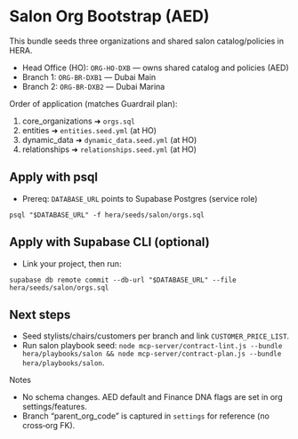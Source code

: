 # Salon Org Bootstrap (AED)

This bundle seeds three organizations and shared salon catalog/policies in HERA.

- Head Office (HO): `ORG-HO-DXB` — owns shared catalog and policies (AED)
- Branch 1: `ORG-BR-DXB1` — Dubai Main
- Branch 2: `ORG-BR-DXB2` — Dubai Marina

Order of application (matches Guardrail plan):
1) core_organizations ➜ `orgs.sql`
2) entities ➜ `entities.seed.yml` (at HO)
3) dynamic_data ➜ `dynamic_data.seed.yml` (at HO)
4) relationships ➜ `relationships.seed.yml` (at HO)

## Apply with psql

- Prereq: `DATABASE_URL` points to Supabase Postgres (service role)

```
psql "$DATABASE_URL" -f hera/seeds/salon/orgs.sql
```

## Apply with Supabase CLI (optional)

- Link your project, then run:
```
supabase db remote commit --db-url "$DATABASE_URL" --file hera/seeds/salon/orgs.sql
```

## Next steps
- Seed stylists/chairs/customers per branch and link `CUSTOMER_PRICE_LIST`.
- Run salon playbook seed: `node mcp-server/contract-lint.js --bundle hera/playbooks/salon && node mcp-server/contract-plan.js --bundle hera/playbooks/salon`.

Notes
- No schema changes. AED default and Finance DNA flags are set in org settings/features.
- Branch “parent_org_code” is captured in `settings` for reference (no cross‑org FK).

